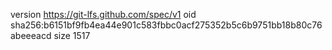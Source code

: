 version https://git-lfs.github.com/spec/v1
oid sha256:b6151bf9fb4ea44e901c583fbbc0acf275352b5c6b9751bb18b80c76abeeeacd
size 1517
